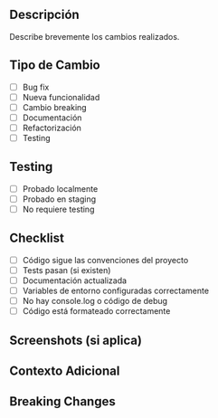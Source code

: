 ## Descripción
Describe brevemente los cambios realizados.

## Tipo de Cambio
- [ ] Bug fix
- [ ] Nueva funcionalidad
- [ ] Cambio breaking
- [ ] Documentación
- [ ] Refactorización
- [ ] Testing

## Testing
- [ ] Probado localmente
- [ ] Probado en staging
- [ ] No requiere testing

## Checklist
- [ ] Código sigue las convenciones del proyecto
- [ ] Tests pasan (si existen)
- [ ] Documentación actualizada
- [ ] Variables de entorno configuradas correctamente
- [ ] No hay console.log o código de debug
- [ ] Código está formateado correctamente

## Screenshots (si aplica)
<!-- Agrega capturas de pantalla si los cambios afectan la UI -->

## Contexto Adicional
<!-- Agrega cualquier información adicional que sea relevante -->

## Breaking Changes
<!-- Si hay cambios breaking, descríbelos aquí -->
